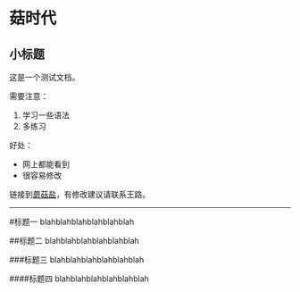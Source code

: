 菇时代
========

小标题
------

这是一个测试文档。

需要注意：

1. 学习一些语法
2. 多练习

好处：
+ 网上都能看到
+ 很容易修改

链接到[蘑菇盐](http://www.moguyan.com)，有修改建议请联系王路。

--------------------------------

#标题一
blahblahblahblahblahblah

##标题二
blahblahblahblahblahblah

###标题三
blahblahblahblahblahblah

####标题四
blahblahblahblahblahblah
